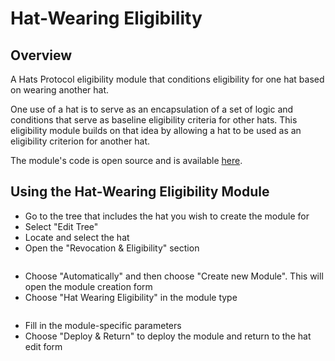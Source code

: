 # Hat-Wearing Eligibility

## **Overview**

A Hats Protocol eligibility module that conditions eligibility for one hat based on wearing another hat.

One use of a hat is to serve as an encapsulation of a set of logic and conditions that serve as baseline eligibility criteria for other hats. This eligibility module builds on that idea by allowing a hat to be used as an eligibility criterion for another hat.

The module's code is open source and is available [here](https://github.com/Hats-Protocol/hat-wearing-eligibility/tree/main).&#x20;

## **Using the** Hat-Wearing **Eligibility Module**

* Go to the tree that includes the hat you wish to create the module for
* Select "Edit Tree"
* Locate and select the hat
* Open the "Revocation & Eligibility" section

<figure><img src="../../.gitbook/assets/Revocation And Eligibility Zoom.png" alt=""><figcaption></figcaption></figure>

* Choose "Automatically" and then choose "Create new Module". This will open the module creation form
* Choose "Hat Wearing Eligibility" in the module type

<figure><img src="../../.gitbook/assets/Hat Wearing Eligibility.png" alt=""><figcaption></figcaption></figure>

* Fill in the module-specific parameters
* Choose "Deploy & Return" to deploy the module and return to the hat edit form

